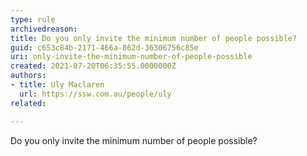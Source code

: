 ```yaml
---
type: rule
archivedreason:
title: Do you only invite the minimum number of people possible? 
guid: c653c84b-2171-466a-862d-36306756c85e
uri: only-invite-the-minimum-number-of-people-possible
created: 2021-07-20T06:35:55.0000000Z
authors: 
- title: Uly Maclaren 
  url: https://ssw.com.au/people/uly
related:

---
```


Do you only invite the minimum number of people possible? 

<!--endintro-->
